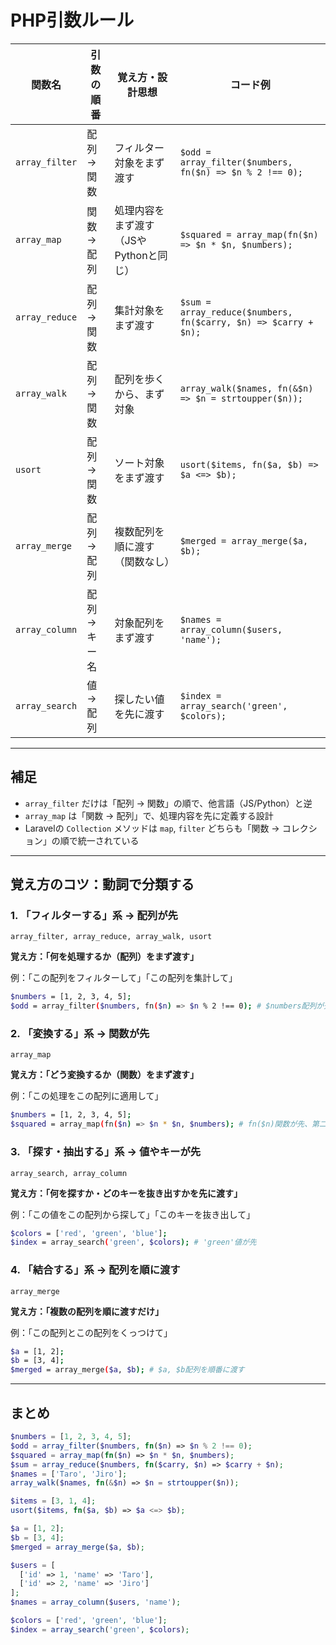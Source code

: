 # PHP引数ルール

| 関数名         | 引数の順番    | 覚え方・設計思想                       | コード例                                                        |
| -------------- | ------------- | -------------------------------------- | --------------------------------------------------------------- |
| `array_filter` | 配列 → 関数   | フィルター対象をまず渡す               | `$odd = array_filter($numbers, fn($n) => $n % 2 !== 0);`        |
| `array_map`    | 関数 → 配列   | 処理内容をまず渡す（JSやPythonと同じ） | `$squared = array_map(fn($n) => $n * $n, $numbers);`            |
| `array_reduce` | 配列 → 関数   | 集計対象をまず渡す                     | `$sum = array_reduce($numbers, fn($carry, $n) => $carry + $n);` |
| `array_walk`   | 配列 → 関数   | 配列を歩くから、まず対象               | `array_walk($names, fn(&$n) => $n = strtoupper($n));`           |
| `usort`        | 配列 → 関数   | ソート対象をまず渡す                   | `usort($items, fn($a, $b) => $a <=> $b);`                       |
| `array_merge`  | 配列 → 配列   | 複数配列を順に渡す（関数なし）         | `$merged = array_merge($a, $b);`                                |
| `array_column` | 配列 → キー名 | 対象配列をまず渡す                     | `$names = array_column($users, 'name');`                        |
| `array_search` | 値 → 配列     | 探したい値を先に渡す                   | `$index = array_search('green', $colors);`                      |

---

## 補足

- `array_filter` だけは「配列 → 関数」の順で、他言語（JS/Python）と逆
- `array_map` は「関数 → 配列」で、処理内容を先に定義する設計
- Laravelの `Collection` メソッドは `map`, `filter` どちらも「関数 → コレクション」の順で統一されている

---

## 覚え方のコツ：動詞で分類する
### 1. 「フィルターする」系 → 配列が先
`array_filter, array_reduce, array_walk, usort`

**覚え方：「何を処理するか（配列）をまず渡す」**

例：「この配列をフィルターして」「この配列を集計して」

```bash
$numbers = [1, 2, 3, 4, 5];
$odd = array_filter($numbers, fn($n) => $n % 2 !== 0); # $numbers配列が先
```

### 2. 「変換する」系 → 関数が先
`array_map`

**覚え方：「どう変換するか（関数）をまず渡す」**

例：「この処理をこの配列に適用して」

```bash
$numbers = [1, 2, 3, 4, 5];
$squared = array_map(fn($n) => $n * $n, $numbers); # fn($n)関数が先、第二引数に配列
```

### 3. 「探す・抽出する」系 → 値やキーが先
`array_search, array_column`

**覚え方：「何を探すか・どのキーを抜き出すかを先に渡す」**

例：「この値をこの配列から探して」「このキーを抜き出して」

```bash
$colors = ['red', 'green', 'blue'];
$index = array_search('green', $colors); # 'green'値が先
```

### 4. 「結合する」系 → 配列を順に渡す
`array_merge`

**覚え方：「複数の配列を順に渡すだけ」**

例：「この配列とこの配列をくっつけて」

```bash
$a = [1, 2];
$b = [3, 4];
$merged = array_merge($a, $b); # $a, $b配列を順番に渡す
```

---

## まとめ

```php
$numbers = [1, 2, 3, 4, 5];
$odd = array_filter($numbers, fn($n) => $n % 2 !== 0);
$squared = array_map(fn($n) => $n * $n, $numbers);
$sum = array_reduce($numbers, fn($carry, $n) => $carry + $n);
$names = ['Taro', 'Jiro'];
array_walk($names, fn(&$n) => $n = strtoupper($n));

$items = [3, 1, 4];
usort($items, fn($a, $b) => $a <=> $b);

$a = [1, 2];
$b = [3, 4];
$merged = array_merge($a, $b);

$users = [
  ['id' => 1, 'name' => 'Taro'],
  ['id' => 2, 'name' => 'Jiro']
];
$names = array_column($users, 'name');

$colors = ['red', 'green', 'blue'];
$index = array_search('green', $colors);


